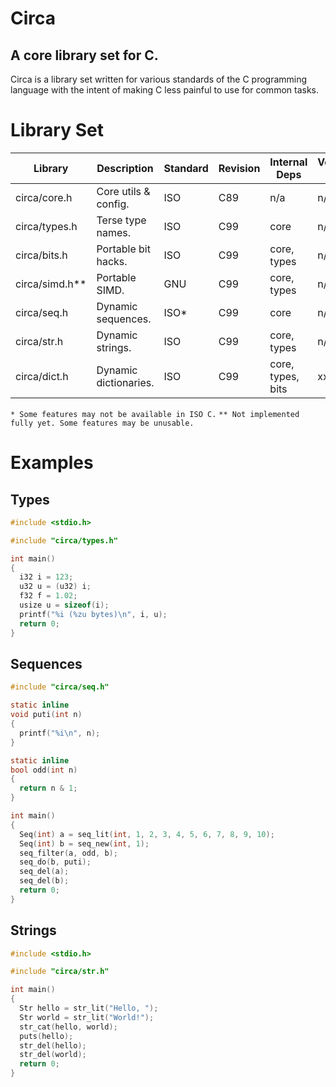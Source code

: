 # Circa
## A core library set for C.

Circa is a library set written for various standards of the C programming
language with the intent of making C less painful to use for common tasks.

# Library Set

| Library        | Description           | Standard | Revision | Internal Deps     | Vendored Deps |
| -------------- | --------------------- | -------- | -------- | ----------------- | ------------- |
| circa/core.h   | Core utils & config.  | ISO      | C89      | n/a               | n/a           |
| circa/types.h  | Terse type names.     | ISO      | C99      | core              | n/a           |
| circa/bits.h   | Portable bit hacks.   | ISO      | C99      | core, types       | n/a           |
| circa/simd.h** | Portable SIMD.        | GNU      | C99      | core, types       | n/a           |
| circa/seq.h    | Dynamic sequences.    | ISO*     | C99      | core              | n/a           |
| circa/str.h    | Dynamic strings.      | ISO      | C99      | core, types       | n/a           |
| circa/dict.h   | Dynamic dictionaries. | ISO      | C99      | core, types, bits | xxHash        |

`* Some features may not be available in ISO C.`
`** Not implemented fully yet. Some features may be unusable.`

# Examples

## Types

```C
#include <stdio.h>

#include "circa/types.h"

int main()
{
  i32 i = 123;
  u32 u = (u32) i;
  f32 f = 1.02;
  usize u = sizeof(i);
  printf("%i (%zu bytes)\n", i, u);
  return 0;
}
```

## Sequences

```C
#include "circa/seq.h"

static inline
void puti(int n)
{
  printf("%i\n", n);
}

static inline
bool odd(int n)
{
  return n & 1;
}

int main()
{
  Seq(int) a = seq_lit(int, 1, 2, 3, 4, 5, 6, 7, 8, 9, 10);
  Seq(int) b = seq_new(int, 1);
  seq_filter(a, odd, b);
  seq_do(b, puti);
  seq_del(a);
  seq_del(b);
  return 0;
}
```

## Strings

```C
#include <stdio.h>

#include "circa/str.h"

int main()
{
  Str hello = str_lit("Hello, ");
  Str world = str_lit("World!");
  str_cat(hello, world);
  puts(hello);
  str_del(hello);
  str_del(world);
  return 0;
}
```


